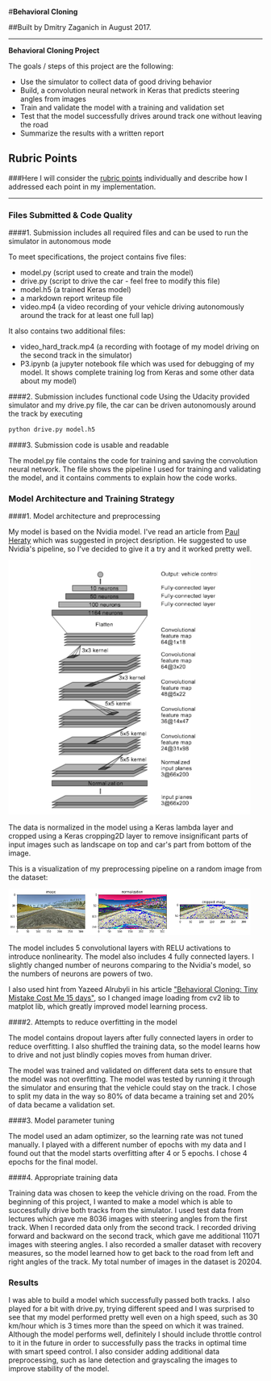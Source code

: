 #**Behavioral Cloning** 

##Built by Dmitry Zaganich in August 2017.

---

**Behavioral Cloning Project**

The goals / steps of this project are the following:
* Use the simulator to collect data of good driving behavior
* Build, a convolution neural network in Keras that predicts steering angles from images
* Train and validate the model with a training and validation set
* Test that the model successfully drives around track one without leaving the road
* Summarize the results with a written report

## Rubric Points
###Here I will consider the [rubric points](https://review.udacity.com/#!/rubrics/432/view) individually and describe how I addressed each point in my implementation.  

---
### Files Submitted & Code Quality

####1. Submission includes all required files and can be used to run the simulator in autonomous mode

To meet specifications, the project contains five files: 
* model.py (script used to create and train the model)
* drive.py (script to drive the car - feel free to modify this file)
* model.h5 (a trained Keras model)
* a markdown report writeup file 
* video.mp4 (a video recording of your vehicle driving autonomously around the track for at least one full lap)

It also contains two additional files:
* video_hard_track.mp4 (a recording with footage of my model driving on the second track in the simulator)
* P3.ipynb (a jupyter notebook file which was used for debugging of my model. It shows complete training log from Keras and some other data about my model)

####2. Submission includes functional code
Using the Udacity provided simulator and my drive.py file, the car can be driven autonomously around the track by executing
 
```sh
python drive.py model.h5
```

####3. Submission code is usable and readable

The model.py file contains the code for training and saving the convolution neural network. The file shows the pipeline I used for training and validating the model, and it contains comments to explain how the code works.

### Model Architecture and Training Strategy

####1. Model architecture and preprocessing

My model is based on the Nvidia model. I've read an article from [Paul Heraty](https://slack-files.com/T2HQV035L-F50B85JSX-7d8737aeeb) which was suggested in project desription. He suggested to use Nvidia's pipeline, so I've decided to give it a try and it worked pretty well.

<img src="submission_res/nvidia_model.png" width="480" alt="Combined Image" />

The data is normalized in the model using a Keras lambda layer and cropped using a Keras cropping2D layer to remove insignificant parts of input images such as landscape on top and car's part from bottom of the image. 

This is a visualization of my preprocessing pipeline on a random image from the dataset:

<img src="submission_res/image_preprocessing.png" width="480" alt="Combined Image" />

The model includes 5 convolutional layers with RELU activations to introduce nonlinearity. The model also includes 4 fully connected layers. I slightly changed number of neurons comparing to the Nvidia's model, so the numbers of neurons are powers of two.

I also used hint from Yazeed Alrubyli in his article ["Behavioral Cloning: Tiny Mistake Cost Me 15 days"](https://becominghuman.ai/behavioral-cloning-tiny-mistake-cost-me-15-days-23dd13a3b525), so I changed image loading from cv2 lib to matplot lib, which greatly improved model learning process.  

####2. Attempts to reduce overfitting in the model

The model contains dropout layers after fully connected layers in order to reduce overfitting.
I also shuffled the training data, so the model learns how to drive and not just blindly copies moves from human driver. 

The model was trained and validated on different data sets to ensure that the model was not overfitting. The model was tested by running it through the simulator and ensuring that the vehicle could stay on the track.
I chose to split my data in the way so 80% of data became a training set and 20% of data became a validation set.

####3. Model parameter tuning

The model used an adam optimizer, so the learning rate was not tuned manually.
I played with a different number of epochs with my data and I found out that the model starts overfitting after 4 or 5 epochs. I chose 4 epochs for the final model. 

####4. Appropriate training data

Training data was chosen to keep the vehicle driving on the road.
From the beginning of this project, I wanted to make a model which is able to successfully drive both tracks from the simulator. I used test data from lectures which gave me 8036 images with steering angles from the first track. When I recorded data only from the second track. I recorded driving forward and backward on the second track, which gave me additional 11071 images with steering angles. I also recorded a smaller dataset with recovery measures, so the model learned how to get back to the road from left and right angles of the track. 
My total number of images in the dataset is 20204.

### Results

I was able to build a model which successfully passed both tracks. I also played for a bit with drive.py, trying different speed and I was surprised to see that my model performed pretty well even on a high speed, such as 30 km/hour which is 3 times more than the speed on which it was trained. Although the model performs well, definitely I should include throttle control to it in the future in order to successfully pass the tracks in optimal time with smart speed control. I also consider adding additional data preprocessing, such as lane detection and grayscaling the images to improve stability of the model.  

